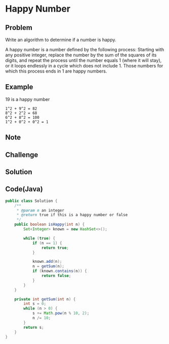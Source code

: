 Happy Number
===


Problem
-------

Write an algorithm to determine if a number is happy.

A happy number is a number defined by the following process: Starting with any positive integer, replace the number by the sum of the squares of its digits, and repeat the process until the number equals 1 (where it will stay), or it loops endlessly in a cycle which does not include 1. Those numbers for which this process ends in 1 are happy numbers.

Example
-------

19 is a happy number

    1^2 + 9^2 = 82
    8^2 + 2^2 = 68
    6^2 + 8^2 = 100
    1^2 + 0^2 + 0^2 = 1

Note
---------

Challenge
---------

Solution
--------



Code(Java)
----------

```java
public class Solution {
    /**
     * @param n an integer
     * @return true if this is a happy number or false
     */
    public boolean isHappy(int n) {
        Set<Integer> known = new HashSet<>();

        while (true) {
            if (n == 1) {
                return true;
            }

            known.add(n);
            n = getSum(n);
            if (known.contains(n)) {
                return false;
            }
        }
    }

    private int getSum(int n) {
        int s = 0;
        while (n > 0) {
            s += Math.pow(n % 10, 2);
            n /= 10;
        }
        return s;
    }
}

```